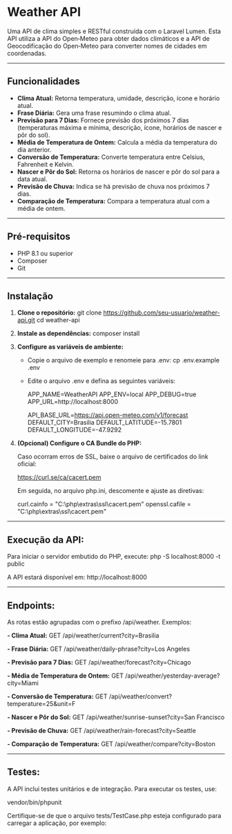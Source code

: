 # Weather API

Uma API de clima simples e RESTful construída com o Laravel Lumen. Esta API utiliza a API do Open‑Meteo para obter dados climáticos e a API de Geocodificação do Open‑Meteo para converter nomes de cidades em coordenadas.

--------------------------------------------------

## Funcionalidades

- **Clima Atual:** Retorna temperatura, umidade, descrição, ícone e horário atual.
- **Frase Diária:** Gera uma frase resumindo o clima atual.
- **Previsão para 7 Dias:** Fornece previsão dos próximos 7 dias (temperaturas máxima e mínima, descrição, ícone, horários de nascer e pôr do sol).
- **Média de Temperatura de Ontem:** Calcula a média da temperatura do dia anterior.
- **Conversão de Temperatura:** Converte temperatura entre Celsius, Fahrenheit e Kelvin.
- **Nascer e Pôr do Sol:** Retorna os horários de nascer e pôr do sol para a data atual.
- **Previsão de Chuva:** Indica se há previsão de chuva nos próximos 7 dias.
- **Comparação de Temperatura:** Compara a temperatura atual com a média de ontem.

--------------------------------------------------

## Pré-requisitos

- PHP 8.1 ou superior
- Composer
- Git

--------------------------------------------------

## Instalação

1. **Clone o repositório:**
   git clone https://github.com/seu-usuario/weather-api.git
   cd weather-api

2. **Instale as dependências:**
   composer install

3. **Configure as variáveis de ambiente:**
   - Copie o arquivo de exemplo e renomeie para .env:
     cp .env.example .env
   - Edite o arquivo .env e defina as seguintes variáveis:

     APP_NAME=WeatherAPI
     APP_ENV=local
     APP_DEBUG=true
     APP_URL=http://localhost:8000

     API_BASE_URL=https://api.open-meteo.com/v1/forecast
     DEFAULT_CITY=Brasilia
     DEFAULT_LATITUDE=-15.7801
     DEFAULT_LONGITUDE=-47.9292

4. **(Opcional) Configure o CA Bundle do PHP:**

   Caso ocorram erros de SSL, baixe o arquivo de certificados do link oficial:

   https://curl.se/ca/cacert.pem

   Em seguida, no arquivo php.ini, descomente e ajuste as diretivas:

   curl.cainfo = "C:\php\extras\ssl\cacert.pem"
   openssl.cafile = "C:\php\extras\ssl\cacert.pem"

--------------------------------------------------

## Execução da API:

Para iniciar o servidor embutido do PHP, execute:
   php -S localhost:8000 -t public

A API estará disponível em:
   http://localhost:8000

--------------------------------------------------

## Endpoints:

As rotas estão agrupadas com o prefixo /api/weather. Exemplos:

**- Clima Atual:** GET /api/weather/current?city=Brasilia

**- Frase Diária:** GET /api/weather/daily-phrase?city=Los Angeles

**- Previsão para 7 Dias:** GET /api/weather/forecast?city=Chicago

**- Média de Temperatura de Ontem:** GET /api/weather/yesterday-average?city=Miami

**- Conversão de Temperatura:** GET /api/weather/convert?temperature=25&unit=F

**- Nascer e Pôr do Sol:** GET /api/weather/sunrise-sunset?city=San Francisco

**- Previsão de Chuva:** GET /api/weather/rain-forecast?city=Seattle

**- Comparação de Temperatura:** GET /api/weather/compare?city=Boston

--------------------------------------------------

## Testes:

A API inclui testes unitários e de integração. Para executar os testes, use:

   vendor/bin/phpunit

Certifique-se de que o arquivo tests/TestCase.php esteja configurado para carregar a aplicação, por exemplo:

<?php
namespace Tests;
use Laravel\Lumen\Testing\TestCase as BaseTestCase;
abstract class TestCase extends BaseTestCase {
    public function createApplication() {
        return require __DIR__.'/../bootstrap/app.php';
    }
}


--------------------------------------------------

## Contribuição:

Sinta-se à vontade para enviar pull requests, relatar issues ou sugerir melhorias.

--------------------------------------------------

## Licença:
Este projeto está licenciado sob a MIT License.